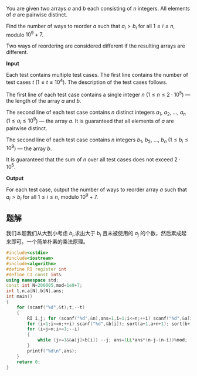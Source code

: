 You are given two arrays $a$ and $b$ each consisting of $n$ integers. All elements of $a$ are pairwise distinct.

Find the number of ways to reorder $a$ such that $a_i \gt b_i$ for all $1 \le i \le n$, modulo $10^9 + 7$.

Two ways of reordering are considered different if the resulting arrays are different.

**Input**

Each test contains multiple test cases. The first line contains the number of test cases $t$ ($1 \le t \le 10^4$). The description of the test cases follows.

The first line of each test case contains a single integer $n$ ($1 \le n \le 2 \cdot 10^{5}$) — the length of the array $a$ and $b$.

The second line of each test case contains $n$ distinct integers $a_1$, $a_2$, $\ldots$, $a_n$ ($1 \le a_i \le 10^9$) — the array $a$. It is guaranteed that all elements of $a$ are pairwise distinct.

The second line of each test case contains $n$ integers $b_1$, $b_2$, $\ldots$, $b_n$ ($1 \le b_i \le 10^9$) — the array $b$.

It is guaranteed that the sum of $n$ over all test cases does not exceed $2 \cdot 10^{5}$.

**Output**

For each test case, output the number of ways to reorder array $a$ such that $a_i \gt b_i$ for all $1 \le i \le n$, modulo $10^9 + 7$.

## 题解
我们本题我们从大到小考虑 $b_{i}$,求出大于 $b_{i}$ 且未被使用的 $a_{j}$ 的个数，然后累成起来即可。一个简单朴素的乘法原理。
```cpp
#include<cstdio>
#include<iostream>
#include<algorithm>
#define RI register int
#define CI const int&
using namespace std;
const int N=200005,mod=1e9+7;
int t,n,a[N],b[N],ans;
int main()
{
	for (scanf("%d",&t);t;--t)
	{
		RI i,j; for (scanf("%d",&n),ans=1,i=1;i<=n;++i) scanf("%d",&a[i]);
		for (i=1;i<=n;++i) scanf("%d",&b[i]); sort(a+1,a+n+1); sort(b+1,b+n+1);
		for (i=j=n;i>=1;--i)
		{
			while (j>=1&&a[j]>b[i]) --j; ans=1LL*ans*(n-j-(n-i))%mod;
		}
		printf("%d\n",ans);
	}
	return 0;
}

```